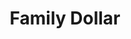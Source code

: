 ---
title: "Family Dollar"
url: /grand-rapids/family-dollar-leonard-street-northwest/
shop: variety store
---